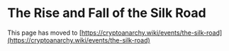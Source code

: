 
# The Rise and Fall of the Silk Road

This page has moved to [https://cryptoanarchy.wiki/events/the-silk-road](https://cryptoanarchy.wiki/events/the-silk-road)


